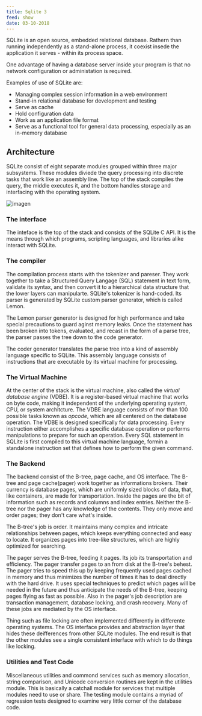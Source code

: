```yaml
---
title: Sqlite 3
feed: show
date: 03-10-2018
---
```


SQLite is an open source, embedded relational database. Rathern than running independently as a stand-alone process, it coexist insede the application it serves - within its process space.

One advantage of having a database server inside your program is that no network configuration or administation is required.

Examples of use of SQLite are:
* Managing complex session information in a web environment
* Stand-in relational database for development and testing
* Serve as cache
* Hold configuration data
* Work as an application file format
* Serve as a functional tool for general data processing, especially as an in-memory database

## Architecture

SQLite consist of eight separate modules grouped within three major subsystems. These modules diviede the query processing into discrete tasks that work like an assembly line. The top of the stack compiles the query, the middle executes it, and the bottom handles storage and interfacing with the operating system.

<img alt="imagen" src="/images/SqliteArchitecture.png" />

### The interface

The inteface is the top of the stack and consists of the SQLite C API. It is the means through which programs, scripting languages, and libraries alike interact with SQLite. 

### The compiler

The compilation process starts with the tokenizer and pareser. They work together to take a Structured Query Langage (SQL) statement in text form, validate its syntax, and then convert it to a hierarchical data structure that the lower layers can manipularte. SQLite's tokenizer is hand-coded. Its parser is generated by SQLite custom parser generator, which is called Lemon.

The Lemon parser generator is designed for high performance and take special precautions to guard aginst memory leaks. Once the statement has been broken into tokens, evaluated, and recast in the form of a parse tree, the parser passes the tree down to the code generator.

The coder generator translates the parse tree into a kind of assembly language specific to SQLite. This assembly language consists of instructions that are executable by its virtual machine for processing.

### The Virtual Machine

At the center of the stack is the virtual machine, also called the _virtual database engine_ (VDBE). It is a register-based virtual machine that works on byte code, making it independent of the underlying operating system, CPU, or system architcture.  The VDBE language consists of mor than 100 possible tasks known as _opcode_, which are all centered on the database operation. The VDBE is designed specifically for data processing. Every instruction either accomplishes a specific database operation or performs manipulations to prepare for such an operation.  Every SQL statement in SQLite is first compiled to this virtual machine language, formin a standalone instruction set that defines how to perform the given command.

### The Backend

The backend consist of the B-tree, page cache, and OS interface. The B-tree and page cache(pager) work together as informations brokers. Their currency is database pages, which are uniformly sized blocks of data, that, like containers, are made for transportation.  Inside the pages are the bit of information such as records and columns and index entries. Neither the B-tree nor the pager has any knowledge of the contents. They only move and order pages; they don't care what's inside.

The B-tree's job is order. It maintains many complex and intricate relationships between pages, which keeps everything connected and easy to locate. It organizes pages into tree-like structures, which are highly optimized for searching.

The pager serves the B-tree, feeding it pages. Its job its transportation and efficiency. The pager transfer pages to an from disk at the B-tree's behest. The pager tries to speed this up by keeping frequently used pages cached in memory and thus minimizes the number of times it has to deal directly with the hard drive. It uses special techniques to predict which pages will be needed in the future and thus anticipate the needs of the B-tree, keeping pages flying as fast as possible. Also in the pager's job description are transaction management, database locking, and crash recovery. Many of these jobs are mediated by the OS interface.

Thing such as file locking are often implemented differently in differente operating systems. The OS interface provides and abstraction layer that hides these deifferences from other SQLite modules. The end result is that the other modules see a single consistent interface with which to do things like locking.

### Utilities and Test Code

Miscellaneous utilities and commond services such as memory allocation, string comparison, and Unicode conversion routines are kept in the utilities module. This is basically a catchall module for services that multiple modules need to use or share. The testing module contains a myriad of regression tests designed to examine very little corner of the database code.